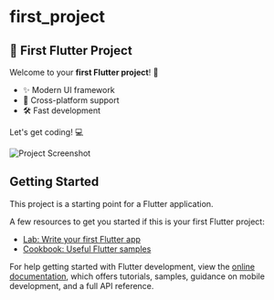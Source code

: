 # first_project

## 🚀 First Flutter Project

Welcome to your **first Flutter project**! 🎉  


- ✨ Modern UI framework
- 📱 Cross-platform support
- 🛠️ Fast development

Let's get coding! 💻

![Project Screenshot](assets/screenshot.png)



## Getting Started

This project is a starting point for a Flutter application.

A few resources to get you started if this is your first Flutter project:

- [Lab: Write your first Flutter app](https://docs.flutter.dev/get-started/codelab)
- [Cookbook: Useful Flutter samples](https://docs.flutter.dev/cookbook)

For help getting started with Flutter development, view the
[online documentation](https://docs.flutter.dev/), which offers tutorials,
samples, guidance on mobile development, and a full API reference.
